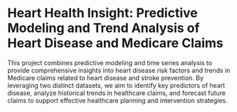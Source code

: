 # Heart Health Insight: Predictive Modeling and Trend Analysis of Heart Disease and Medicare Claims
This project combines predictive modeling and time series analysis to provide comprehensive insights into heart disease risk factors and trends in Medicare claims related to heart disease and stroke prevention. By leveraging two distinct datasets, we aim to identify key predictors of heart disease, analyze historical trends in healthcare claims, and forecast future claims to support effective healthcare planning and intervention strategies.
